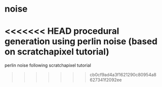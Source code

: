 # noise
<<<<<<< HEAD
procedural generation using perlin noise (based on scratchapixel tutorial)
=======
perlin noise following scratchapixel tutorial
>>>>>>> cb0cf9ad4a3f1621290c80954a8627341f2092ee
